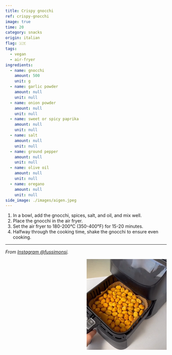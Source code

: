 ```yaml
---
title: Crispy gnocchi
ref: crispy-gnocchi
image: true
time: 20
category: snacks
origin: italian
flag: 🇮🇹
tags:
  - vegan
  - air-fryer
ingredients:
  - name: gnocchi
    amount: 500
    unit: g
  - name: garlic powder
    amount: null
    unit: null
  - name: onion powder
    amount: null
    unit: null
  - name: sweet or spicy paprika
    amount: null
    unit: null
  - name: salt
    amount: null
    unit: null
  - name: ground pepper
    amount: null
    unit: null
  - name: olive oil
    amount: null
    unit: null
  - name: oregano
    amount: null
    unit: null
side_image: ./images/aigen.jpeg
---
```


1. In a bowl, add the gnocchi, spices, salt, and oil, and mix well.
2. Place the gnocchi in the air fryer.
3. Set the air fryer to 180-200°C (350-400°F) for 15-20 minutes.
4. Halfway through the cooking time, shake the gnocchi to ensure even cooking.

---

_From [Instagram @fussimonsi](https://www.instagram.com/reel/CrbZ2BOoclU/?utm_source=ig_web_copy_link&igsh=MzRlODBiNWFlZA==)._

<img src="images/gnocchi.png" style="width:250px; float:right;"/>